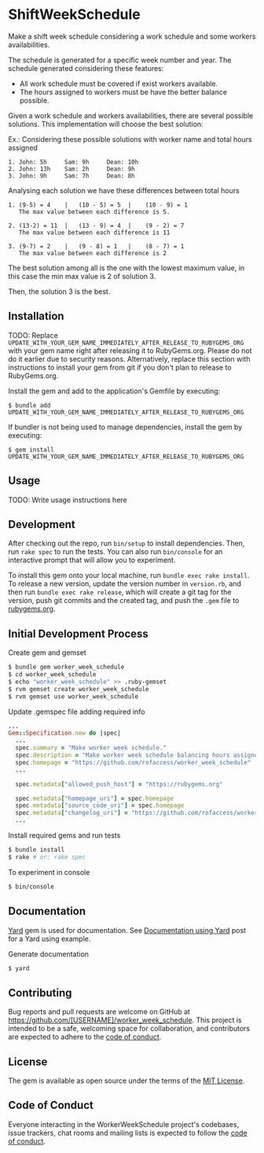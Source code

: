 # ShiftWeekSchedule

Make a shift week schedule considering a work schedule and some workers availabilities.

The schedule is generated for a specific week number and year.
The schedule generated considering these features:
- All work schedule must be covered if exist workers available.
- The hours assigned to workers must be have the better balance possible.

Given a work schedule and workers availabilities, there are several possible solutions.
This implementation will choose the best solution:

Ex.: Considering these possible solutions with worker name and total hours assigned
```
1. John: 5h     Sam: 9h     Dean: 10h
2. John: 13h    Sam: 2h     Dean: 9h
3. John: 9h     Sam: 7h     Dean: 8h
```
Analysing each solution we have these differences between total hours
```
1. (9-5) = 4    |   (10 - 5) = 5  |    (10 - 9) = 1
   The max value between each difference is 5.
   
2. (13-2) = 11  |   (13 - 9) = 4  |    (9 - 2) = 7
   The max value between each difference is 11
   
3. (9-7) = 2    |   (9 - 8) = 1   |    (8 - 7) = 1
   The max value between each difference is 2
```
The best solution among all is the one with the lowest maximum value, in this case the min max value is 2
of solution 3.

Then, the solution 3 is the best.

## Installation

TODO: Replace `UPDATE_WITH_YOUR_GEM_NAME_IMMEDIATELY_AFTER_RELEASE_TO_RUBYGEMS_ORG` with your gem name right after releasing it to RubyGems.org. Please do not do it earlier due to security reasons. Alternatively, replace this section with instructions to install your gem from git if you don't plan to release to RubyGems.org.

Install the gem and add to the application's Gemfile by executing:

    $ bundle add UPDATE_WITH_YOUR_GEM_NAME_IMMEDIATELY_AFTER_RELEASE_TO_RUBYGEMS_ORG

If bundler is not being used to manage dependencies, install the gem by executing:

    $ gem install UPDATE_WITH_YOUR_GEM_NAME_IMMEDIATELY_AFTER_RELEASE_TO_RUBYGEMS_ORG

## Usage

TODO: Write usage instructions here

## Development

After checking out the repo, run `bin/setup` to install dependencies. Then, run `rake spec` to run the tests. You can also run `bin/console` for an interactive prompt that will allow you to experiment.

To install this gem onto your local machine, run `bundle exec rake install`. To release a new version, update the version number in `version.rb`, and then run `bundle exec rake release`, which will create a git tag for the version, push git commits and the created tag, and push the `.gem` file to [rubygems.org](https://rubygems.org).

## Initial Development Process

Create gem and gemset
```sh
$ bundle gem worker_week_schedule
$ cd worker_week_schedule
$ echo "worker_week_schedule" >> .ruby-gemset
$ rvm gemset create worker_week_schedule
$ rvm gemset use worker_week_schedule
```

Update .gemspec file adding required info
```ruby
...
Gem::Specification.new do |spec|
  ...
  spec.summary = "Make worker week schedule."
  spec.description = "Make worker week schedule balancing hours assigned according worker availability."
  spec.homepage = "https://github.com/rofaccess/worker_week_schedule"
  ...

  spec.metadata["allowed_push_host"] = "https://rubygems.org"

  spec.metadata["homepage_uri"] = spec.homepage
  spec.metadata["source_code_uri"] = spec.homepage
  spec.metadata["changelog_uri"] = "https://github.com/rofaccess/worker_week_schedule/blob/main/CHANGELOG.md"
  ...
```

Install required gems and run tests
```sh
$ bundle install
$ rake # or: rake spec
```

To experiment in console
```sh
$ bin/console
```

## Documentation
[Yard](https://rubydoc.info/gems/yard/file/docs/GettingStarted.md) gem is used for documentation. See [Documentation using Yard](https://andrewfoster.hashnode.dev/documentation-using-yard) post for a Yard using example.

Generate documentation
```sh
$ yard
```

## Contributing

Bug reports and pull requests are welcome on GitHub at https://github.com/[USERNAME]/worker_week_schedule. This project is intended to be a safe, welcoming space for collaboration, and contributors are expected to adhere to the [code of conduct](https://github.com/[USERNAME]/worker_week_schedule/blob/master/CODE_OF_CONDUCT.md).

## License

The gem is available as open source under the terms of the [MIT License](https://opensource.org/licenses/MIT).

## Code of Conduct

Everyone interacting in the WorkerWeekSchedule project's codebases, issue trackers, chat rooms and mailing lists is expected to follow the [code of conduct](https://github.com/[USERNAME]/worker_week_schedule/blob/master/CODE_OF_CONDUCT.md).
